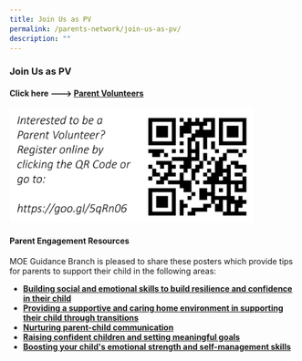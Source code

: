 ```yaml
---
title: Join Us as PV
permalink: /parents-network/join-us-as-pv/
description: ""
---
```

### **Join Us as PV**
#### Click here ---> [Parent Volunteers](https://docs.google.com/forms/d/e/1FAIpQLSetdFFNxyCwmdiyYhfcOVjL3mdon0ZGyDBb7IbnEJcZ_R3pzQ/viewform?c=0&w=1)

<img src="/images/pvqr.jpeg" style="width:85%">

#### **Parent Engagement Resources**
MOE Guidance Branch is pleased to share these posters which provide tips for parents to support their child in the following areas:

* **[Building social and emotional skills to build resilience and confidence in their child](/files/parentengagement1.pdf)**
* **[Providing a supportive and caring home environment in supporting their child through transitions](/files/parentengagement2.pdf)**
* **[Nurturing parent-child communication](/files/parentengagement3.pdf)**
* **[Raising confident children and setting meaningful goals](/files/parentengagement4.pdf)**
* **[Boosting your child's emotional strength and self-management skills](/files/parentengagement5.pdf)**